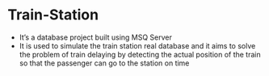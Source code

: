 # Train-Station
-	It’s a database project built using MSQ Server 
-	It is used to simulate the train station real database and it aims to solve the problem of train delaying by detecting the actual position of the train so that the passenger can go to the station on time
